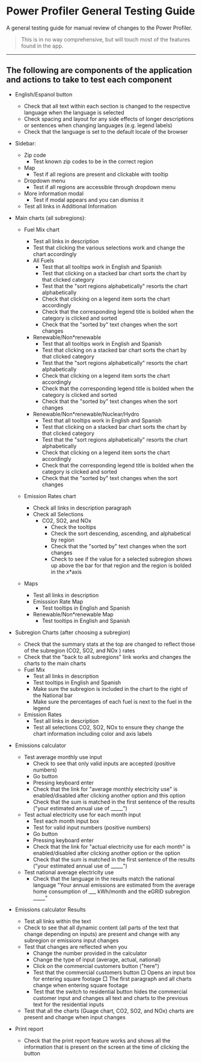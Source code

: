 # Power Profiler General Testing Guide

A general testing guide for manual review of changes to the Power Profiler.

> This is in no way comprehensive, but will touch most of the features found in the app.

---

## The following are components of the application and actions to take to test each component

* English/Espanol button
    * Check that all text within each section is changed to the respective language when the language is selected
    * Check spacing and layout for any side effects of longer descriptions or sentences when changing languages (e.g. legend labels)
    * Check that the language is set to the default locale of the browser

* Sidebar:
    *  Zip code
        * Test known zip codes to be in the correct region
    *  Map
        * Test if all regions are present and clickable with tooltip
    * Dropdown menu
        * Test if all regions are accessible through dropdown menu
    * More information modal
        * Test if modal appears and you can dismiss it
    * Test all links in Additional Information

* Main charts (all subregions):

    * Fuel Mix chart
        * Test all links in description
        * Test that clicking the various selections work and change the chart accordingly
        * All Fuels
            * Test that all tooltips work in English and Spanish
            * Test that clicking on a stacked bar chart sorts the chart by that clicked category
            * Test that the "sort regions alphabetically" resorts the chart alphabetically
            * Check that clicking on a legend item sorts the chart accordingly
            * Check that the corresponding legend title is bolded when the category is clicked and sorted
            * Check that the "sorted by" text changes when the sort changes
        * Renewable/Non*renewable
            * Test that all tooltips work in English and Spanish
            * Test that clicking on a stacked bar chart sorts the chart by that clicked category
            * Test that the "sort regions alphabetically" resorts the chart alphabetically
            * Check that clicking on a legend item sorts the chart accordingly
            * Check that the corresponding legend title is bolded when the category is clicked and sorted
            * Check that the "sorted by" text changes when the sort changes
        * Renewable/Non*renewable/Nuclear/Hydro
            * Test that all tooltips work in English and Spanish
            * Test that clicking on a stacked bar chart sorts the chart by that clicked category
            * Test that the "sort regions alphabetically" resorts the chart alphabetically
            * Check that clicking on a legend item sorts the chart accordingly
            * Check that the corresponding legend title is bolded when the category is clicked and sorted
            * Check that the "sorted by" text changes when the sort changes

    * Emission Rates chart
        * Check all links in description paragraph
        * Check all Selections
            * CO2, SO2, and NOx
                * Check the tooltips
                * Check the sort descending, ascending, and alphabetical by region
                * Check that the "sorted by" text changes when the sort changes
                * Check to see if the value for a selected subregion shows up above the bar for that region and the region is bolded in the x*axis
    * Maps
        * Test all links in description
        * Emisssion Rate Map
            * Test tooltips in English and Spanish
        * Renewable/Non*renewable Map
            * Test tooltips in English and Spanish

* Subregion Charts (after choosing a subregion)
    * Check that the summary stats at the top are changed to reflect those of the subregion (CO2, SO2, and NOx ) rates
    * Check that the "back to all subregions" link works and changes the charts to the main charts
    * Fuel Mix
        * Test all links in description
        * Test tooltips in English and Spanish
        * Make sure the subregion is included in the chart to the right of the National bar
        * Make sure the percentages of each fuel is next to the fuel in the legend
    * Emission Rates
        * Test all links in description
        * Test all selections CO2, SO2, NOx to ensure they change the chart information including color and axis labels

* Emissions calculator
    * Test average monthly use input
        * Check to see that only valid inputs are accepted (positive numbers)
        * Go button
        * Pressing keyboard enter
        * Check that the link for "average monthly electricity use" is enabled/disabled after clicking another option and this option
        * Check that the sum is matched in the first sentence of the results ("your estimated annual use of _____")
    * Test actual electricity use for each month input
        * Test each month input box
        * Test for valid input numbers (positive numbers)
        * Go button
        * Pressing keyboard enter
        * Check that the link for "actual electricity use for each month" is enabled/disabled after clicking another option or the option
        * Check that the sum is matched in the first sentence of the results ("your estimated annual use of _____")
    * Test national average electricity use
        * Check that the language in the results match the national language "Your annual emissions are estimated from the average home consumption of ___ kWh/month and the eGRID subregion _____"

* Emissions calculator Results
    * Test all links within the text
    * Check to see that all dynamic content (all parts of the text that change depending on inputs) are present and change with any subregion or emissions input changes
    * Test that changes are reflected when you
        * Change the number provided in the calculator
        * Change the type of input (average, actual, national)
        * Click on the commercial customers button ("here")
        * Test that the commercial customers button
            □ Opens an input box for entering square footage
            □ The first paragraph and all charts change when entering square footage
        * Test that the switch to residential button hides the commercial customer input and changes all text and charts to the previous text for the residential inputs
    * Test that all the charts (Guage chart, CO2, SO2, and NOx) charts are present and change when input changes

* Print report
    * Check that the print report feature works and shows all the information that is present on the screen at the time of clicking the button

